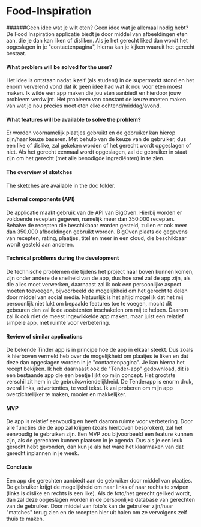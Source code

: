 # Food-Inspiration
######Geen idee wat je wilt eten? Geen idee wat je allemaal nodig hebt? De Food Inspiration applicatie biedt je door middel van afbeeldingen eten aan, die je dan kan liken of disliken. Als je het gerecht liked dan wordt het opgeslagen in je "contactenpagina", hierna kan je kijken waaruit het gerecht bestaat.

#### What problem will be solved for the user?
Het idee is ontstaan nadat ikzelf (als student) in de supermarkt stond en het enorm vervelend vond dat ik geen idee had wat ik nou voor eten moest maken. Ik wilde een app maken die jou eten aanbiedt en hierdoor jouw probleem verdwijnt. Het probleem van constant de keuze moeten maken van wat je nou precies moet eten elke ochtend/middag/avond.
#### What features will be available to solve the problem?
Er worden voornamelijk plaatjes gebruikt en de gebruiker kan hierop zijn/haar keuze baseren. Met behulp van de keuze van de gebruiker, dus een like of dislike, zal gekeken worden of het gerecht wordt opgeslagen of niet. Als het gerecht eenmaal wordt opgeslagen, zal de gebruiker in staat zijn om het gerecht (met alle benodigde ingrediënten) in te zien.
#### The overview of sketches
The sketches are available in the doc folder. 
#### External components (API)
De applicatie maakt gebruik van de API van BigOven. Hierbij worden er voldoende recepten gegeven, namelijk meer dan 350.000 recepten. Behalve de recepten die beschikbaar worden gesteld, zullen er ook meer dan 350.000 afbeeldingen gebruikt worden. BigOven plaats de gegevens van recepten, rating, plaatjes, titel en meer in een cloud, die beschikbaar wordt gesteld aan anderen. 
#### Technical problems during the development
De technische problemen die tijdens het project naar boven kunnen komen, zijn onder andere de snelheid van de app, dus hoe snel zal de app zijn, als die alles moet verwerken, daarnaast zal ik ook een persoonlijke aspect moeten toevoegen, bijvoorbeeld de mogelijkheid om het gerecht te delen door middel van social media. Natuurlijk is het altijd mogelijk dat het mij persoonlijk niet lukt om bepaalde features toe te voegen, mocht dit gebeuren dan zal ik de assistenten inschakelen om mij te helpen. Daarom zal ik ook niet de meest ingewikkelde app maken, maar juist een relatief simpele app, met ruimte voor verbetering.
#### Review of similar applications
De bekende Tinder app is in principe hoe de app in elkaar steekt. Dus zoals ik hierboven vermeld heb over de mogelijkheid om plaatjes te liken en dat deze dan opgeslagen worden in je "contactenpagina". Je kan hierna het recept bekijken. 
Ik heb daarnaast ook de "Tender-app" gedownload, dit is een bestaande app die een beetje lijkt op mijn concept. Het grootste verschil zit hem in de gebruiksvriendelijkheid. De Tenderapp is enorm druk, overal links, advertenties, te veel tekst. Ik zal proberen om mijn app overzichtelijker te maken, mooier en makkelijker.
#### MVP
De app is relatief eenvoudig en heeft daarom ruimte voor verbetering. Door alle functies die de app zal krijgen (zoals hierboven besproken), zal het eenvoudig te gebruiken zijn. Een MVP zou bijvoorbeeld een feature kunnen zijn, als de gerechten kunnen plaatsen in je agenda. Dus als je een leuk gerecht hebt gevonden, dan kun je als het ware het klaarmaken van dat gerecht inplannen in je week. 
#### Conclusie
Een app die gerechten aanbiedt aan de gebruiker door middel van plaatjes. De gebruiker krijgt de mogelijkheid om naar links of naar rechts te swipen (links is dislike en rechts is een like). Als de foto/het gerecht geliked wordt, dan zal deze opgeslagen worden in de persoonlijke database van gerechten van de gebruiker. Door middel van foto's kan de gebruiker zijn/haar "matches" terug zien en de recepten hier uit halen om ze vervolgens zelf thuis te maken.
